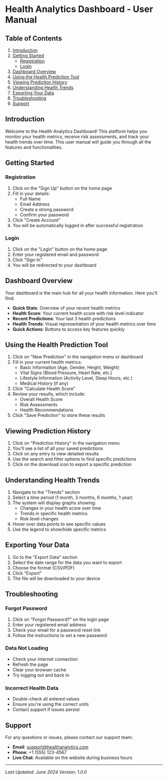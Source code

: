 # Health Analytics Dashboard - User Manual

## Table of Contents
1. [Introduction](#introduction)
2. [Getting Started](#getting-started)
   - [Registration](#registration)
   - [Login](#login)
3. [Dashboard Overview](#dashboard-overview)
4. [Using the Health Prediction Tool](#using-the-health-prediction-tool)
5. [Viewing Prediction History](#viewing-prediction-history)
6. [Understanding Health Trends](#understanding-health-trends)
7. [Exporting Your Data](#exporting-your-data)
8. [Troubleshooting](#troubleshooting)
9. [Support](#support)

## Introduction

Welcome to the Health Analytics Dashboard! This platform helps you monitor your health metrics, receive risk assessments, and track your health trends over time. This user manual will guide you through all the features and functionalities.

## Getting Started

### Registration
1. Click on the "Sign Up" button on the home page
2. Fill in your details:
   - Full Name
   - Email Address
   - Create a strong password
   - Confirm your password
3. Click "Create Account"
4. You will be automatically logged in after successful registration

### Login
1. Click on the "Login" button on the home page
2. Enter your registered email and password
3. Click "Sign In"
4. You will be redirected to your dashboard

## Dashboard Overview

Your dashboard is the main hub for all your health information. Here you'll find:

- **Quick Stats**: Overview of your recent health metrics
- **Health Score**: Your current health score with risk level indicator
- **Recent Predictions**: Your last 3 health predictions
- **Health Trends**: Visual representation of your health metrics over time
- **Quick Actions**: Buttons to access key features quickly

## Using the Health Prediction Tool

1. Click on "New Prediction" in the navigation menu or dashboard
2. Fill in your current health metrics:
   - Basic Information (Age, Gender, Height, Weight)
   - Vital Signs (Blood Pressure, Heart Rate, etc.)
   - Lifestyle Information (Activity Level, Sleep Hours, etc.)
   - Medical History (if any)
3. Click "Calculate Health Score"
4. Review your results, which include:
   - Overall Health Score
   - Risk Assessments
   - Health Recommendations
5. Click "Save Prediction" to store these results

## Viewing Prediction History

1. Click on "Prediction History" in the navigation menu
2. You'll see a list of all your saved predictions
3. Click on any entry to view detailed results
4. Use the search and filter options to find specific predictions
5. Click on the download icon to export a specific prediction

## Understanding Health Trends

1. Navigate to the "Trends" section
2. Select a time period (1 month, 3 months, 6 months, 1 year)
3. The system will display graphs showing:
   - Changes in your health score over time
   - Trends in specific health metrics
   - Risk level changes
4. Hover over data points to see specific values
5. Use the legend to show/hide specific metrics

## Exporting Your Data

1. Go to the "Export Data" section
2. Select the date range for the data you want to export
3. Choose the format (CSV/PDF)
4. Click "Export"
5. The file will be downloaded to your device

## Troubleshooting

### Forgot Password
1. Click on "Forgot Password?" on the login page
2. Enter your registered email address
3. Check your email for a password reset link
4. Follow the instructions to set a new password

### Data Not Loading
- Check your internet connection
- Refresh the page
- Clear your browser cache
- Try logging out and back in

### Incorrect Health Data
- Double-check all entered values
- Ensure you're using the correct units
- Contact support if issues persist

## Support

For any questions or issues, please contact our support team:

- **Email**: support@healthanalytics.com
- **Phone**: +1 (555) 123-4567
- **Live Chat**: Available on the website during business hours

---

*Last Updated: June 2024*
*Version: 1.0.0*
